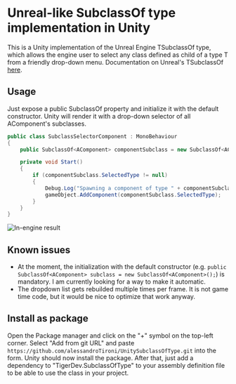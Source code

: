 # Unreal-like SubclassOf<T> type implementation in Unity
  
This is a Unity implementation of the Unreal Engine TSubclassOf<T> type, which allows the engine user to select any class defined as child of a type T from a friendly drop-down menu. Documentation on Unreal's TSubclassOf [here](https://docs.unrealengine.com/4.27/en-US/ProgrammingAndScripting/ProgrammingWithCPP/UnrealArchitecture/TSubclassOf/).
  
## Usage
Just expose a public SubclassOf property and initialize it with the default constructor. Unity will render it with a drop-down selector of all AComponent's subclasses.
  
```csharp
public class SubclassSelectorComponent : MonoBehaviour
{
    public SubclassOf<AComponent> componentSubclass = new SubclassOf<AComponent>();

    private void Start()
    {
        if (componentSubclass.SelectedType != null)
        {
            Debug.Log("Spawning a component of type " + componentSubclass.SelectedType?.ToString());
            gameObject.AddComponent(componentSubclass.SelectedType);
        }
    }
}
```
  
![In-engine result](doc/UnitySubclassOfExample.png?raw=true "In-Engine result")
  
## Known issues 
* At the moment, the initialization with the default constructor (e.g. ```public SubclassOf<AComponent> subclass = new SubclassOf<AComponent>();```) is mandatory. I am currently looking for a way to make it automatic.
* The dropdown list gets rebuilded multiple times per frame. It is not game time code, but it would be nice to optimize that work anyway.

## Install as package
Open the Package manager and click on the "+" symbol on the top-left corner. Select "Add from git URL" and paste ```https://github.com/alessandroTironi/UnitySubclassOfType.git``` into the form. Unity should now install the package. After that, just add a dependency to "TigerDev.SubclassOfType" to your assembly definition file to be able to use the class in your project.
